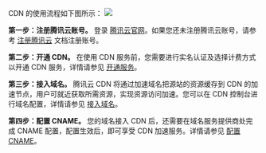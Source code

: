 CDN 的使用流程如下图所示：
![](https://main.qcloudimg.com/raw/b75290eca630894fc24ddb1367d67bfe.png)

**第一步：注册腾讯云账号。**
登录 [腾讯云官网](https://cloud.tencent.com/)。如果您还未注册腾讯云账号，请参考 [注册腾讯云](https://cloud.tencent.com/document/product/378/17985) 文档注册账号。

**第二步：开通 CDN。**
在使用 CDN 服务前，您需要进行实名认证及选择计费方式以开通 CDN 服务，详情请参见 [开通服务](https://cloud.tencent.com/document/product/228/38065?!preview&!editLang=zh)。

**第三步：接入域名。**
腾讯云 CDN 将通过加速域名把源站的资源缓存到 CDN 的加速节点，用户可就近获取所需资源，实现资源访问加速。您可以在 CDN 控制台进行域名配置，详情请参见 [接入域名](https://cloud.tencent.com/document/product/228/38066?!preview&!editLang=zh)。 

**第四步：配置 CNAME。**
您的域名接入 CDN 后，还需要在域名服务提供商处完成 CNAME 配置，配置生效后，即可享受 CDN 加速服务。详情请参见 [配置 CNAME](https://cloud.tencent.com/document/product/228/38080?!preview&!editLang=zh)。
